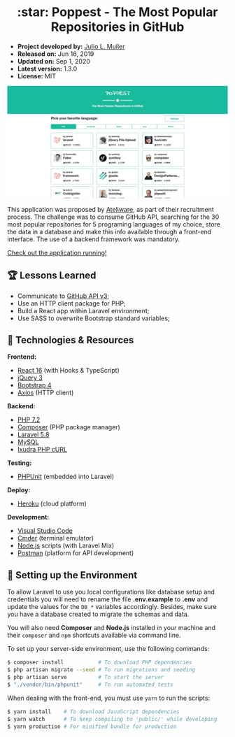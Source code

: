 <h1 align="center">
  :star: Poppest - The Most Popular Repositories in GitHub
</h1>

- **Project developed by:** [Julio L. Muller](https://github.com/juliolmuller)
- **Released on:** Jun 16, 2019
- **Updated on:** Sep 1, 2020
- **Latest version:** 1.3.0
- **License:** MIT

![Poppest snapshot](./app-overview.jpg)

This application was proposed by [Ateliware](https://ateliware.com.br/), as part of their recruitment process. The challenge was to consume GitHub API, searching for the 30 most popular repositories for 5 programing languages of my choice, store the data in a database and make this info available through a front-end interface. The use of a backend framework was mandatory.

[Check out the application running!](https://poppest.herokuapp.com/)

## :trophy: Lessons Learned

- Communicate to [GitHub API v3](https://docs.github.com/v3/);
- Use an HTTP client package for PHP;
- Build a React app within Laravel environment;
- Use SASS to overwrite Bootstrap standard variables;

## :hammer: Technologies & Resources

**Frontend:**
- [React 16](https://reactjs.org) (with Hooks & TypeScript)
- [jQuery 3](https://jquery.com/)
- [Bootstrap 4](https://getbootstrap.com/)
- [Axios](https://github.com/axios/axios) (HTTP client)

**Backend:**
- [PHP 7.2](https://php.net/)
- [Composer](https://getcomposer.org/) (PHP package manager)
- [Laravel 5.8](https://laravel.com/)
- [MySQL](https://www.mysql.com/)
- [Ixudra PHP cURL](https://github.com/ixudra/curl)

**Testing:**
- [PHPUnit](https://phpunit.de/) (embedded into Laravel)

**Deploy:**
- [Heroku](https://www.heroku.com/) (cloud platform)

**Development:**
- [Visual Studio Code](https://code.visualstudio.com/)
- [Cmder](https://cmder.net/) (terminal emulator)
- [Node.js](https://nodejs.org/en/) scripts (with Laravel Mix)
- [Postman](https://www.getpostman.com/) (platform for API development)

## :bell: Setting up the Environment

To allow Laravel to use you local configurations like database setup and credentials you will need to rename the file **.env.example** to **.env** and update the values for the `DB_*` variables accordingly. Besides, make sure you have a database created to migrate the schemas and data.

You will also need **Composer** and **Node.js** installed in your machine and their `composer` and `npm` shortcuts available via command line.

To set up your server-side environment, use the following commands:

```bash
$ composer install           # To download PHP dependencies
$ php artisan migrate --seed # To run migrations and seeding
$ php artisan serve          # To start the server
$ "./vendor/bin/phpunit"     # To run automated tests
```

When dealing with the front-end, you must use `yarn` to run the scripts:

```bash
$ yarn install    # To download JavaScript dependencies
$ yarn watch      # To keep compiling to 'public/' while developing
$ yarn production # For minified bundle for production
```
